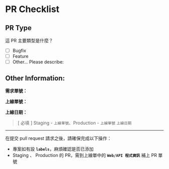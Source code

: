 # PR Checklist

## PR Type
這 PR 主要類型是什麼？

- [ ] Bugfix
- [ ] Feature
- [ ] Other... Please describe:

##  Other Information:
**需求單號：**

**上線單號：**

**上線日期：**


> [ 必填 ]  Staging - `上線單號`、Production - `上線單號` `上線日期`
---

在提交 pull request 請求之後，請確保完成以下操作：
- 專案如有設 **`labels`**，麻煩確認是否已添加
- Staging 、 Production 的 PR，需到上線單中的 **`Web/API 程式資訊`** 補上 PR 單號
